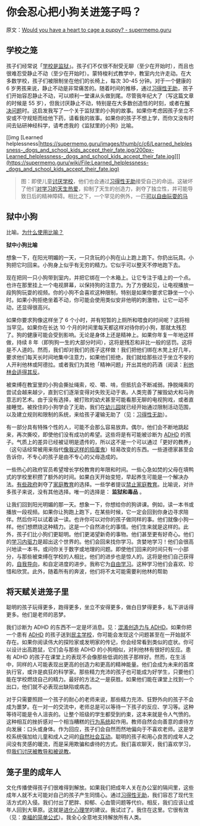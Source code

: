 # 你会忍心把小狗关进笼子吗？

原文：[Would you have a heart to cage a puppy? - supermemo.guru](https://supermemo.guru/wiki/Would_you_have_a_heart_to_cage_a_puppy%3F)

## 学校之笼

孩子们经常说「[学校是监狱](https://supermemo.guru/wiki/Gray:_School_is_prison)」。孩子们不仅很不耐受无聊（至少在开始时），而且也很难忍受静止不动（至少在开始时）。蒙特梭利式教学中，教室内允许走动。在大多数学校，孩子们被限制坐在他们的长椅上，每次 30-45 分钟。对于一个健康的 6 岁男孩来说，静止不动是非常痛苦的。随着时间的推移，通过[习得性无助](https://supermemo.guru/wiki/Learned_helplessness)，孩子们开始容忍静止不动，可以顺利一堂课从头做到尾。尽管我年纪大了（写这篇文章的时候是 55 岁），但我讨厌静止不动，特别是在大多数创造性的时刻，或者在[解决问题](https://supermemo.guru/wiki/How_to_solve_any_problem%3F)时。这启发我写了一个关于监狱里的小狗的故事。如果你考虑因孩子坐立不安或不守规矩而给他下药，请看我的故事。如果你的孩子不想上学，而你又没有时间去钻研神经科学，请考虑我的《监狱里的小狗》比喻。

[[img [Learned helplessness|https://supermemo.guru/images/thumb/c/c6/Learned_helplessness-_dogs_and_school_kids_accept_their_fate.jpg/200px-Learned_helplessness-_dogs_and_school_kids_accept_their_fate.jpg]]](https://supermemo.guru/wiki/File:Learned_helplessness-_dogs_and_school_kids_accept_their_fate.jpg)

> 图：即使儿童[讨厌学校](https://supermemo.guru/wiki/Why_kids_hate_school)，他们也会通过[习得性无助](https://supermemo.guru/wiki/Learned_helplessness)接受自己的命运。这破坏了他们[对学习的天生热爱](https://supermemo.guru/wiki/Pleasure_of_learning)，抑制了天生的创造力，剥夺了独立性，并可能导致日后的精神障碍。相比之下，一个罕见的例外，一匹[可以自由玩耍的马](https://youtu.be/8FVqqQvYq88)

## 狱中小狗

比喻。[为什么使用比喻？](https://supermemo.guru/wiki/Why_use_metaphors%3F)

 **狱中小狗比喻** 

想象一下，在阳光明媚的一天，一只贪玩的小狗在山上跑上跑下。你扔出玩具。小狗把它叼回来。小狗身上似乎有无穷的精力。它似乎可以整天不停地跑下去。

现在把同一只小狗带到室内，并把它绑在一个木箱上。让它专注于墙上的一个点。也许在那里挂上一个电视屏幕，以保持狗的注意力。为了方便起见，让电视播放一段狗狗玩耍的视频。你的小狗不会喜欢这种限制，特别是如果你要求它静坐一个小时。如果小狗拒绝坐着不动，你可能会使用类似安非他明的刺激物，让它一动不动，还显得很高兴。

如果你要求狗像这样坐了 6 个小时，并有短暂的上厕所和喂食的时间呢？这将相当罕见。如果你在长达 10 个月的时间里每天都这样对待你的小狗，那就太残忍了。狗的健康可能会受到影响。无论是身体上还是精神上。如果你年复一年地这样做，持续 8 年（即狗狗一生的大部分时间），这将是残忍和非比一般的惩罚。这将是不人道的。然而，我们却对我们的孩子这样做！我们把他们绑在木凳上好几年，要求他们每天长时间地集中注意力，如果他们拒绝，我们就给那些过于坐立不安的人开利他林或阿德拉。或者我们为其他「精神问题」开出其他的药酒（阅读：[利他林会适得其反](https://supermemo.guru/wiki/Ritalin_will_backfire)。

被束缚在教室里的小狗会撕扯绳索，咬、嚼、啃，但抵抗会不断减弱。挣脱绳索的尝试会越来越少，直到它们逐渐变得对失败无动于衷。人类完善了摧毁幼犬和马驹意志的艺术。由于没有选择，被打败的幼犬甚至可能看那无聊的电视狗戏，或者直接睡觉。被拴住的小狗学会了无助，我们在[幼儿园](https://supermemo.guru/wiki/Daycare_misery)就已经开始通过限制活动范围，以及建立规则和限制的系统，来给孩子灌输无助了（见：[习得性无助](https://supermemo.guru/wiki/Learned_helplessness)）。

有一部分具有特殊个性的人，可能不会那么容易放弃。偶尔，他们会不断地跳起来，再次撕咬，即使他们没有成功的希望。这些将是有可能被诊断为 [ADHD](https://supermemo.guru/wiki/ADHD) 的孩子。气质上的差异已经被证明是遗传的，所以这不是一个可以通过「更好的教养」（这句话经常被用来指代[像我这样的捣蛋鬼](https://supermemo.guru/wiki/Socialization:_Personal_stories)）轻易改变的东西。一些道德家甚至会告诉你，不专心的孩子是由不专心的父母造成的。

一些热心的政府官员希望增长学校教育的年限和时间。一些心急如焚的父母在填鸭式的学校里积攒了额外的时间。如果白天开始变短，早起养生可能是一个解决办法。[有些政府](https://supermemo.guru/wiki/European_outcasts)剥夺了[家庭教育](https://supermemo.guru/wiki/Homeschooling)的选择。一些学者提议[禁止家庭教育](https://supermemo.guru/wiki/Ban_on_homeschooling)。比喻说，对许多孩子来说，没有其他选择。唯一的选择是： **监狱和毒品** 。

让我们回到阳光明媚的那一天。想象一下，你想给你的狗讲课。例如，读一本书或播放一段视频。如果你让狗跑上跑下，在某些时候，它一定会回到你身边寻求陪伴。然后你可以试着读一读。也许你可以对你的孩子做同样的事。他们就像小狗一样。他们想燃烧这种精力。这是一个自然进化的事情。他们生来就是这样的。此外，孩子们比小狗们更聪明。他们更渴望新奇的事物。他们甚至更有好奇心。他们的[学习内驱力](https://supermemo.guru/wiki/Learn_drive)是超出这个世界的。他们会回来找你学习。贪婪地学习！他们会很高兴地读一本书，或问你关于数字或地理的问题。即使他们回来的时间只有一小部分，与那些被束缚在学校的人相比，他们的进步也是惊人的。这将是他们自己获得的，[自我导向](https://supermemo.guru/wiki/Self-directed_learning)，和自定进度的进步。我称它为[自由学习](https://supermemo.guru/wiki/Free_learning)。这种学习他们会喜欢、珍惜和欣赏。此外，随着所有的奔波，他们将不太可能需要利他林的帮助

## 将天赋关进笼子里

聪明的孩子玩得更多，跑得更多，坐立不安得更多，做白日梦得更多，私下讲话得更多。他们是老师的恶梦。

我们诊断为 ADHD 的东西不一定是坏消息。见：[混淆创造力与 ADHD](https://supermemo.guru/wiki/Confusing_creativity_with_ADHD)。如果你把一个患有 [ADHD](https://supermemo.guru/wiki/ADHD) 的孩子送到[民主学校](https://supermemo.guru/wiki/Democratic_school)，你可能会发现这个问题甚至在一开始就不存在。如果你阅读伟大的探险家或发明家的传记，你会经常看到类似的症状。你可以设计出高跑鼠，它们会与那些 ADHD 的小狗相似，对利他林有很好的反应。患有 ADHD 的孩子在课堂上的表现不会像那些低调的孩子那样好。然而，在生活中，同样的人可能表现出更高的创造力和更高的精神能量。他们会成为未来的首席执行官，或许是疯狂的科学家。那些精力充沛的孩子也可能成为好学生，只要他们能在学校燃烧自己的精力。最好的方法之一是获胜。如果他们能在课堂上找到一个出口，他们就不必表现出缺陷或病态。

对于只需要照顾一个孩子的耐心的老师来说，那些精力充沛、狂野外向的孩子不会成为噩梦。在一对一的交流中，老师总是可以等待一下孩子的反应、学习等。这种等待可能是令人沮丧的。让整个班级的学生都受到约束，这本来就是令人气愤的。这种相互的挫折感对一个相当糟糕的[行为系统](https://supermemo.guru/wiki/Behavioral_system)起作用。教师自然会向善意的虐待方向发展：口头或身体。作为回应，孩子们会自然而然地偏向于不喜欢老师。这是学校系统强加给儿童和成人之间的[自然社会互动](https://supermemo.guru/wiki/Social_groups_in_socialization)。聪明的孩子和用心良苦的成年人之间没有灵感的暖流，而是采用欺骗和虐待的方式。我们喜欢聊天，我们喜欢学习，但[我们讨厌被教导和被说教](https://supermemo.guru/wiki/Education_counteracts_evolution)。

## 笼子里的成年人

文化传播使得孩子们很难得到解放。如果我们把成年人关在办公室的隔间里，这些成年人就不太可能对自己的孩子产生同情心。通过[习得性无助](https://supermemo.guru/wiki/Learned_helplessness)，我们容忍了现代生活方式的入侵。我们付出了肥胖、抑郁、心血管问题等代价。相反，我们应该让成年人回到大草原。这就是[进化心理学](https://supermemo.guru/wiki/Evolution_in_the_office:_happy_productivity)的建议。我试过了。我住在这里。它很有效（见：[幸福的简单公式](https://supermemo.guru/wiki/Simple_formula_for_happiness)）。我全心全意地支持解放所有人类。
